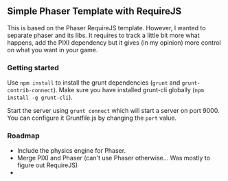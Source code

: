## Simple Phaser Template with RequireJS

This is based on the Phaser RequireJS template. However, I wanted to separate phaser and its libs. It requires to track a little bit more what happens, add the PIXI dependency but it gives (in my opinion) more control on what you want in your game.

### Getting started

Use `npm install` to install the grunt dependencies (`grunt` and `grunt-contrib-connect`). Make sure you have installed grunt-cli globally (`npm install -g grunt-cli`).

Start the server using `grunt connect` which will start a server on port 9000. You can configure it Gruntfile.js by changing the `port` value.

### Roadmap

- Include the physics engine for Phaser.
- Merge PIXI and Phaser (can't use Phaser otherwise... Was mostly to figure out RequireJS)
- 